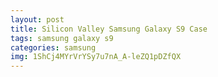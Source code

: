 ```yaml
---
layout: post
title: Silicon Valley Samsung Galaxy S9 Case
tags: samsung galaxy s9
categories: samsung
img: 1ShCj4MYrVrYSy7u7nA_A-leZQ1pDZfQX
---
```

